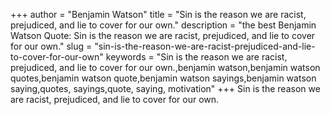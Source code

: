 +++
author = "Benjamin Watson"
title = "Sin is the reason we are racist, prejudiced, and lie to cover for our own."
description = "the best Benjamin Watson Quote: Sin is the reason we are racist, prejudiced, and lie to cover for our own."
slug = "sin-is-the-reason-we-are-racist-prejudiced-and-lie-to-cover-for-our-own"
keywords = "Sin is the reason we are racist, prejudiced, and lie to cover for our own.,benjamin watson,benjamin watson quotes,benjamin watson quote,benjamin watson sayings,benjamin watson saying,quotes, sayings,quote, saying, motivation"
+++
Sin is the reason we are racist, prejudiced, and lie to cover for our own.
